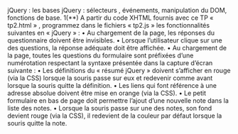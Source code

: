 jQuery : les bases
jQuery : sélecteurs , événements, manipulation du DOM, fonctions de base. 1(**) A partir du code XHTML fournis avec ce TP « tp2.html » , programmez dans le fichiers « tp2.js » les fonctionnalités suivantes en « jQuery » :
• Au chargement de la page, les réponses du questionnaire doivent être invisibles.
• Lorsque l’utilisateur clique sur une des questions, la réponse adéquate doit être affichée.
• Au chargement de la page, toutes les questions du formulaire sont préfixées d’une numérotation respectant la syntaxe présentée dans la capture d’écran suivante :
• Les définitions du « résumé jQuery » doivent s’afficher en rouge (via la CSS) lorsque la souris passe sur eux et redevenir comme avant lorsque la souris quitte la définition.
• Les liens qui font référence à une adresse absolue doivent être mise en orange (via la CSS).
• Le petit formulaire en bas de page doit permettre l’ajout d’une nouvelle note dans la liste des notes.
• Lorsque la souris passe sur une des notes, son fond devient rouge (via la CSS), il redevient de la couleur par défaut lorsque la souris quitte la note.
<!--stackedit_data:
eyJoaXN0b3J5IjpbLTExNzM3MDM5MjddfQ==
-->
